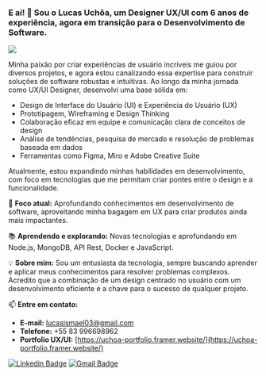 ### E aí! 👋 Sou o Lucas Uchôa, um Designer UX/UI com 6 anos de experiência, agora em transição para o Desenvolvimento de Software.

![]([https://media1.giphy.com/media/3knKct3fGqxhK/giphy.gif](https://media2.giphy.com/media/v1.Y2lkPTc5MGI3NjExOTF6azNrZ3BiZnpwOXd0ampkZHRoNGk3d2JqODVsdnM3YTF6ZDl5cSZlcD12MV9pbnRlcm5hbF9naWZfYnlfaWQmY3Q9Zw/lXHwJv89PvdN200Anr/giphy.gif))

Minha paixão por criar experiências de usuário incríveis me guiou por diversos projetos, e agora estou canalizando essa expertise para construir soluções de software robustas e intuitivas. Ao longo da minha jornada como UX/UI Designer, desenvolvi uma base sólida em:

* Design de Interface do Usuário (UI) e Experiência do Usuário (UX)
* Prototipagem, Wireframing e Design Thinking
* Colaboração eficaz em equipe e comunicação clara de conceitos de design
* Análise de tendências, pesquisa de mercado e resolução de problemas baseada em dados
* Ferramentas como Figma, Miro e Adobe Creative Suite

Atualmente, estou expandindo minhas habilidades em desenvolvimento, com foco em tecnologias que me permitam criar pontes entre o design e a funcionalidade.

🚀 **Foco atual:** Aprofundando conhecimentos em desenvolvimento de software, aproveitando minha bagagem em UX para criar produtos ainda mais impactantes.

📚 **Aprendendo e explorando:** Novas tecnologias e aprofundando em Node.js, MongoDB, API Rest, Docker e JavaScript.

💡 **Sobre mim:** Sou um entusiasta da tecnologia, sempre buscando aprender e aplicar meus conhecimentos para resolver problemas complexos. Acredito que a combinação de um design centrado no usuário com um desenvolvimento eficiente é a chave para o sucesso de qualquer projeto.

📫 **Entre em contato:**
* **E-mail:** [lucasismael03@gmail.com](mailto:lucasismael03@gmail.com)
* **Telefone:** +55 83 996698962
* **Portfolio UX/UI:** [https://uchoa-portfolio.framer.website/](https://uchoa-portfolio.framer.website/)

[![Linkedin Badge](https://img.shields.io/badge/-LinkedIn-blue?style=flat-square&logo=Linkedin&logoColor=white&link=https://www.linkedin.com/in/LucasUchôaTI)](https://www.linkedin.com/in/LucasUchôaTI)
[![Gmail Badge](https://img.shields.io/badge/-Gmail-c14438?style=flat-square&logo=Gmail&logoColor=white&link=mailto:lucasismael03@gmail.com)](mailto:lucasismael03@gmail.com)
